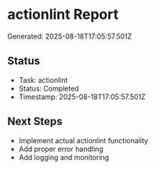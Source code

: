 # actionlint Report

Generated: 2025-08-18T17:05:57.501Z

## Status
- Task: actionlint
- Status: Completed
- Timestamp: 2025-08-18T17:05:57.501Z

## Next Steps
- Implement actual actionlint functionality
- Add proper error handling
- Add logging and monitoring
